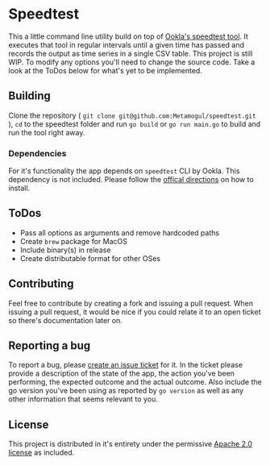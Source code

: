 # Speedtest

This a little command line utility build on top of [Ookla's speedtest tool](https://www.speedtest.net/de/apps/cli). It executes that tool in regular intervals until a given time has passed and records the output as time series in a single CSV table. This project is still WIP. To modify any options you'll need to change the source code. Take a look at the ToDos below for what's yet to be implemented. 

## Building ##

Clone the repository ( `git clone git@github.com:Metamogul/speedtest.git` ), `cd` to the speedtest folder and run `go build` or `go run main.go` to build and run the tool right away.

### Dependencies ###

For it's functionality the app depends on `speedtest` CLI by Ookla. This dependency is not included. Please follow the [offical directions](https://www.speedtest.net/de/apps/cli) on how to install.

## ToDos ##

- Pass all options as arguments and remove hardcoded paths
- Create `brew` package for MacOS
- Include binary(s) in release
- Create distributable format for other OSes

## Contributing ##

Feel free to contribute by creating a fork and issuing a pull request. When issuing a pull request, it would be nice if you could relate it to an open ticket so there's documentation later on.

## Reporting a bug ##

To report a bug, please [create an issue ticket](https://github.com/Metamogul/UTM-Snapshot-Manager/issues) for it. In the ticket please provide a description of the state of the app, the action you've been performing, the expected outcome and the actual outcome. Also include the go version you've been using as reported by `go version` as well as any other information that seems relevant to you.

## License ##

This project is distributed in it's entirety under the permissive [Apache 2.0 license](https://github.com/Metamogul/speedtest/blob/main/LICENSE) as included.
